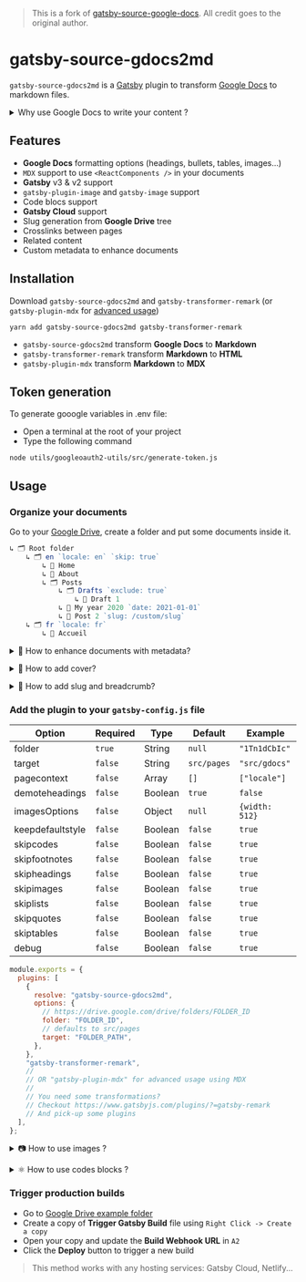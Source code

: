 > This is a fork of [gatsby-source-google-docs](https://github.com/cedricdelpoux/gatsby-source-google-docs/). All credit goes to the original author.

# gatsby-source-gdocs2md

`gatsby-source-gdocs2md` is a [Gatsby](https://www.gatsbyjs.org/) plugin to transform [Google Docs](https://docs.google.com/) to markdown files.

<p><details><summary>Why use Google Docs to write your content ?</summary>

- 🖋 Best online WYSIWYG editor
- 🖥 Desktop web app
- 📱 Mobile app
- 🛩 Offline redaction
- 🔥 No need for external CMS
- ✅ No more content in your source code

</details></p>

## Features

- **Google Docs** formatting options (headings, bullets, tables, images...)
- `MDX` support to use `<ReactComponents />` in your documents
- **Gatsby** v3 & v2 support
- `gatsby-plugin-image` and `gatsby-image` support
- Code blocs support
- **Gatsby Cloud** support
- Slug generation from **Google Drive** tree
- Crosslinks between pages
- Related content
- Custom metadata to enhance documents

## Installation

Download `gatsby-source-gdocs2md` and `gatsby-transformer-remark` (or `gatsby-plugin-mdx` for [advanced usage](/examples/website))

```shell
yarn add gatsby-source-gdocs2md gatsby-transformer-remark
```

- `gatsby-source-gdocs2md` transform **Google Docs** to **Markdown**
- `gatsby-transformer-remark` transform **Markdown** to **HTML**
- `gatsby-plugin-mdx` transform **Markdown** to **MDX**

## Token generation

To generate gooogle variables in .env file:

- Open a terminal at the root of your project
- Type the following command

```
node utils/googleoauth2-utils/src/generate-token.js
```

## Usage

### Organize your documents

Go to your [Google Drive](https://drive.google.com/drive/), create a folder and put some documents inside it.

```js
↳ 🗂 Root folder
    ↳ 🗂 en `locale: en` `skip: true`
        ↳ 📝 Home
        ↳ 📝 About
        ↳ 🗂 Posts
            ↳ 🗂 Drafts `exclude: true`
                ↳ 📝 Draft 1
            ↳ 📝 My year 2020 `date: 2021-01-01`
            ↳ 📝 Post 2 `slug: /custom/slug`
    ↳ 🗂 fr `locale: fr`
        ↳ 📝 Accueil
```

<p><details><summary>🤡 How to enhance documents with metadata?</summary>

- Fill the document (or folder) `description` field in Google Drive with a `YAML` object

```yaml
locale: fr
template: post
category: Category Name
tags: [tag1, tag2]
slug: /custom-slug
date: 2019-01-01
```

> There are special metadata
>
> - For folders:
>   - `exclude: true`: Exclude the folder and its documents
>   - `skip: true`: Remove the folder from slug but keep its documents
> - For documents:
>   - `index:true`: Use document as the folder index

- Spread metadata into the tree using folders metadata.

> ⬆️ For the tree example above:
>
> - "en" folder will be removed from slug because of `skip: true`

- Exclude folders and documents using `exclude: true`. Perfect to keep drafts documents. One you want to publish a page, just move the document one level up.

> ⬆️ For the tree example above:
>
> - Documents under `Drafts` will be exclude because of `exclude: true`.

- Every metadata will be available in `GoogleDocs` nodes and you can use everywhere in you `Gatsby` site

</details></p>

<p><details><summary>🌄 How to add cover?</summary>

Add an image in your [Google Document first page header](https://support.google.com/docs/answer/86629)

</details></p>

<p><details><summary>🍞 How to add slug and breadcrumb?</summary>

`slug` and `breadcrumb` fields add automatically generated using the folders tree structure and transformed using `kebab-case`.

> ⬆️ For the tree example above:
> The `GoogleDocs` node for document `My year 2020`
>
> ```js
> {
>     path: "/en/posts/my-year-2020" // Original Google Drive path
>     slug: "/posts/my-year-2020" // `en` is out because of `skip: true`
>     breadcrumb: [
>         {name: "Posts", slug: "/posts"},
>         {name: "My year 2020", slug: "/posts/my-year-2020"},
>     ],
>     locale: "fr",
>     date: "2021-01-01" // Fixed date !
> }
> ```
>
> The `GoogleDocs` node for document `Post 2` will have a custom slug
>
> ```js
> {
>     path: "/en/posts/post-2"
>     slug: "/custom/slug"
>     breadcrumb: [
>         {name: "Posts", slug: "/posts"},
>         {name: "Post 2", slug: "/custom/slug"},
>     ],
>     locale: "en",
>     date: "2020-09-12" // Google Drive document creation date
> }
> ```

You also can add metadata (`locale`, `date` ...) to your documents.

</details></p>

### Add the plugin to your `gatsby-config.js` file

| Option           | Required | Type    | Default     | Example        |
| ---------------- | -------- | ------- | ----------- | -------------- |
| folder           | `true`   | String  | `null`      | `"1Tn1dCbIc"`  |
| target           | `false`  | String  | `src/pages` | `"src/gdocs"`  |
| pagecontext      | `false`  | Array   | `[]`        | `["locale"]`   |
| demoteheadings   | `false`  | Boolean | `true`      | `false`        |
| imagesOptions    | `false`  | Object  | `null`      | `{width: 512}` |
| keepdefaultstyle | `false`  | Boolean | `false`     | `true`         |
| skipcodes        | `false`  | Boolean | `false`     | `true`         |
| skipfootnotes    | `false`  | Boolean | `false`     | `true`         |
| skipheadings     | `false`  | Boolean | `false`     | `true`         |
| skipimages       | `false`  | Boolean | `false`     | `true`         |
| skiplists        | `false`  | Boolean | `false`     | `true`         |
| skipquotes       | `false`  | Boolean | `false`     | `true`         |
| skiptables       | `false`  | Boolean | `false`     | `true`         |
| debug            | `false`  | Boolean | `false`     | `true`         |

```js
module.exports = {
  plugins: [
    {
      resolve: "gatsby-source-gdocs2md",
      options: {
        // https://drive.google.com/drive/folders/FOLDER_ID
        folder: "FOLDER_ID",
        // defaults to src/pages
        target: "FOLDER_PATH",
      },
    },
    "gatsby-transformer-remark",
    //
    // OR "gatsby-plugin-mdx" for advanced usage using MDX
    //
    // You need some transformations?
    // Checkout https://www.gatsbyjs.com/plugins/?=gatsby-remark
    // And pick-up some plugins
  ],
};
```

<p><details><summary>📷 How to use images ?</summary>

`gatsby-plugin-sharp`, `gatsby-transformer-sharp` and `gatsby-remark-images` are required if you want to take advantage of [gatsby-image blur-up technique](https://using-gatsby-image.gatsbyjs.org/blur-up/).

```shell
yarn add gatsby-plugin-sharp gatsby-transformer-sharp gatsby-remark-images
```

```js
module.exports = {
  plugins: [
    "gatsby-source-gdocs2md",
    "gatsby-plugin-sharp",
    "gatsby-transformer-sharp",
    {
      resolve: "gatsby-transformer-remark",
      options: {
        plugins: ["gatsby-remark-images"],
      },
    },
  ],
};
```

</details></p>

<p><details><summary>⚛️ How to use codes blocks ?</summary>

Use [Code Blocks](https://gsuite.google.com/marketplace/app/code_blocks/100740430168) Google Docs extension to format your code blocks.

To specify the lang, you need to add a fist line in your code block following the format `lang:javascript`.

To get Syntax highlighting, I recommend using `prismjs` but it's not mandatory.

```shell
yarn add gatsby-remark-prismjs prismjs
```

Add the `gatsby-remark-prismjs` plugin to your `gatsby-config.js`

```js
module.exports = {
  plugins: [
    "gatsby-source-gdocs2md",
    {
      resolve: "gatsby-transformer-remark",
      options: {
        plugins: ["gatsby-remark-prismjs"],
      },
    },
  ],
};
```

Import a `prismjs` theme in your `gatsby-browser.js`

```js
require("prismjs/themes/prism.css");
```

</details></p>

### Trigger production builds

- Go to [Google Drive example folder](https://drive.google.com/drive/folders/1YJWX_FRoVusp-51ztedm6HSZqpbJA3ag)
- Create a copy of **Trigger Gatsby Build** file using `Right Click -> Create a copy`
- Open your copy and update the **Build Webhook URL** in `A2`
- Click the **Deploy** button to trigger a new build

> This method works with any hosting services: Gatsby Cloud, Netlify...

